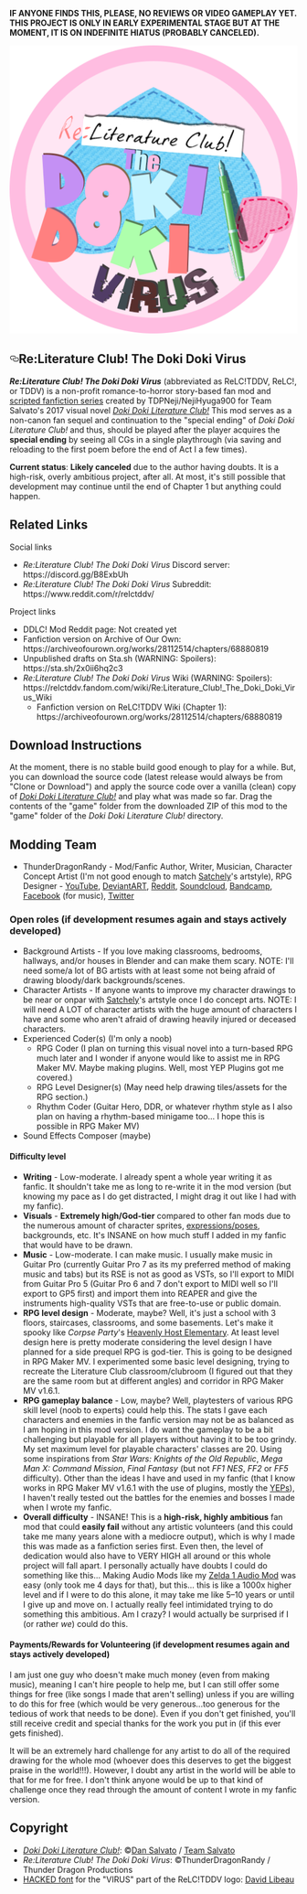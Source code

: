 <b>IF ANYONE FINDS THIS, PLEASE, NO REVIEWS OR VIDEO GAMEPLAY YET. THIS PROJECT IS ONLY IN EARLY EXPERIMENTAL STAGE BUT AT THE MOMENT, IT IS ON INDEFINITE HIATUS (PROBABLY CANCELED).</b>
  <div id="readme" class="readme blob instapaper_body">
    <article class="markdown-body entry-content" itemprop="text"><p><a href="https://raw.githubusercontent.com/Thunder-Dragon-Productions/Re-Literature-Club-The-Doki-Doki-Virus/master/game/mod_assets/logo.png" target="_blank"><img src="https://raw.githubusercontent.com/Thunder-Dragon-Productions/Re-Literature-Club-The-Doki-Doki-Virus/master/game/mod_assets/logo.png" alt="ReLC!TDDV" style="max-width:100%;"></a></p>
<h1><a href="#ddlcthe-normal-vn" aria-hidden="true" class="anchor" id="user-content-ddlcthe-normal-vn"><svg aria-hidden="true" class="octicon octicon-link" height="16" version="1.1" viewBox="0 0 16 16" width="16"><path fill-rule="evenodd" d="M4 9h1v1H4c-1.5 0-3-1.69-3-3.5S2.55 3 4 3h4c1.45 0 3 1.69 3 3.5 0 1.41-.91 2.72-2 3.25V8.59c.58-.45 1-1.27 1-2.09C10 5.22 8.98 4 8 4H4c-.98 0-2 1.22-2 2.5S3 9 4 9zm9-3h-1v1h1c1 0 2 1.22 2 2.5S13.98 12 13 12H9c-.98 0-2-1.22-2-2.5 0-.83.42-1.64 1-2.09V6.25c-1.09.53-2 1.84-2 3.25C6 11.31 7.55 13 9 13h4c1.45 0 3-1.69 3-3.5S14.5 6 13 6z"></path></svg></a>Re:Literature Club! The Doki Doki Virus</h1>
<p><i><b>Re:Literature Club! The Doki Doki Virus</i></b> (abbreviated as ReLC!TDDV, ReLC!, or TDDV) is a non-profit romance-to-horror story-based fan mod and <a href="https://www.deviantart.com/tdpneji/gallery/65321344/re-literature-club-the-doki-doki-virus">scripted fanfiction series</a> created by TDPNeji/NejiHyuga900 for Team Salvato's 2017 visual novel <i><a href="http://ddlc.moe/">Doki Doki Literature Club!</a></i> This mod serves as a non-canon fan sequel and continuation to the "special ending" of <i>Doki Doki Literature Club!</i> and thus, should be played after the player acquires the <b>special ending</b> by seeing all CGs in a single playthrough (via saving and reloading to the first poem before the end of Act I a few times).</p>
      
<b>Current status</b>: <b>Likely canceled</b> due to the author having doubts. It is a high-risk, overly ambitious project, after all. At most, it's still possible that development may continue until the end of Chapter 1 but anything could happen.</b>

<h2>Related Links</h2>
Social links
<ul><li><i>Re:Literature Club! The Doki Doki Virus</i> Discord server: https://discord.gg/B8ExbUh</li>
<li><i>Re:Literature Club! The Doki Doki Virus</i> Subreddit: https://www.reddit.com/r/relctddv/</li></ul>
Project links
<ul><li>DDLC! Mod Reddit page: Not created yet</li>
<li>Fanfiction version on Archive of Our Own: https://archiveofourown.org/works/28112514/chapters/68880819</li>
<li>Unpublished drafts on Sta.sh (WARNING: Spoilers): https://sta.sh/2x0ii6hq2c3</li>
<li><i>Re:Literature Club! The Doki Doki Virus</i> Wiki (WARNING: Spoilers): https://relctddv.fandom.com/wiki/Re:Literature_Club!_The_Doki_Doki_Virus_Wiki<ul><li>Fanfiction version on ReLC!TDDV Wiki (Chapter 1): https://archiveofourown.org/works/28112514/chapters/68880819</li></li></ul></ul>

<h2>Download Instructions</h2>
<p>At the moment, there is no stable build good enough to play for a while. But, you can download the source code (latest release would always be from "Clone or Download") and apply the source code over a vanilla (clean) copy of <i><a href="http://ddlc.moe/">Doki Doki Literature Club!</a></i> and play what was made so far. Drag the contents of the "game" folder from the downloaded ZIP of this mod to the "game" folder of the <i>Doki Doki Literature Club!</i> directory.</p>

<h2>Modding Team</h2>
<ul><li>ThunderDragonRandy - Mod/Fanfic Author, Writer, Musician, Character Concept Artist (I'm not good enough to match <a href="https://satchely.deviantart.com/">Satchely</a>'s artstyle), RPG Designer - <a href="https://www.youtube.com/user/NejiHyuga900">YouTube</a>, <a href="https://tdpneji.deviantart.com/">DeviantART</a>, <a href="https://www.reddit.com/user/NejiHyuga900">Reddit</a>, <a href="https://soundcloud.com/thunderdragontdp">Soundcloud</a>, <a href="https://thunderdragonproductions.bandcamp.com">Bandcamp</a>, <a href="https://www.facebook.com/ThunderDragonTDP">Facebook</a> (for music), <a href="https://twitter.com/NejiHyuga900">Twitter</a></li></ul>

<h3>Open roles (if development resumes again and stays actively developed)</h3>
<ul><li>Background Artists - If you love making classrooms, bedrooms, hallways, and/or houses in Blender and can make them scary. NOTE: I'll need some/a lot of BG artists with at least some not being afraid of drawing bloody/dark backgrounds/scenes.</li>
<li>Character Artists - If anyone wants to improve my character drawings to be near or onpar with <a href="https://satchely.deviantart.com/">Satchely</a>'s artstyle once I do concept arts. NOTE: I will need A LOT of character artists with the huge amount of characters I have and some who aren't afraid of drawing heavily injured or deceased characters.</li>
<li>Experienced Coder(s) (I'm only a noob)
<ul><li>RPG Coder (I plan on turning this visual novel into a turn-based RPG much later and I wonder if anyone would like to assist me in RPG Maker MV. Maybe making plugins. Well, most YEP Plugins got me covered.)</li>
<li>RPG Level Designer(s) (May need help drawing tiles/assets for the RPG section.)</li>
<li>Rhythm Coder (Guitar Hero, DDR, or whatever rhythm style as I also plan on having a rhythm-based minigame too... I hope this is possible in RPG Maker MV)</li></li></ul>
<li>Sound Effects Composer (maybe)</li></ul>

<h4>Difficulty level</h4>
<ul><li><b>Writing</b> - Low-moderate. I already spent a whole year writing it as fanfic. It shouldn't take me as long to re-write it in the mod version (but knowing my pace as I do get distracted, I might drag it out like I had with my fanfic).</li>
<li><b>Visuals</b> - <b>Extremely high/God-tier</b> compared to other fan mods due to the numerous amount of character sprites, <a href="https://sta.sh/02eayquu1ss">expressions/poses</a>, backgrounds, etc. It's INSANE on how much stuff I added in my fanfic that would have to be drawn.</li>
<li><b>Music</b> - Low-moderate. I can make music. I usually make music in Guitar Pro (currently Guitar Pro 7 as its my preferred method of making music and tabs) but its RSE is not as good as VSTs, so I'll export to MIDI from Guitar Pro 5 (Guitar Pro 6 and 7 don't export to MIDI well so I'll export to GP5 first) and import them into REAPER and give the instruments high-quality VSTs that are free-to-use or public domain.</li>
<li><b>RPG level design</b> - Moderate, maybe? Well, it's just a school with 3 floors, staircases, classrooms, and some basements. Let's make it spooky like <i>Corpse Party</i>'s <a href="https://corpseparty.wikia.com/wiki/Heavenly_Host_Elementary_School">Heavenly Host Elementary</a>. At least level design here is pretty moderate considering the level design I have planned for a side prequel RPG is god-tier. This is going to be designed in RPG Maker MV. I experimented some basic level designing, trying to recreate the Literature Club classroom/clubroom (I figured out that they are the same room but at different angles) and corridor in RPG Maker MV v1.6.1.</li>

<li><b>RPG gameplay balance</b> - Low, maybe? Well, playtesters of various RPG skill level (noob to experts) could help this. The stats I gave each characters and enemies in the fanfic version may not be as balanced as I am hoping in this mod version. I do want the gameplay to be a bit challenging but playable for all players without having it to be too grindy. My set maximum level for playable characters' classes are 20. Using some inspirations from <i>Star Wars: Knights of the Old Republic</i>, <i>Mega Man X: Command Mission</i>, <i>Final Fantasy</i> (but not <i>FF1 NES</i>, <i>FF2</i> or <i>FF5</i> difficulty). Other than the ideas I have and used in my fanfic (that I know works in RPG Maker MV v1.6.1 with the use of plugins, mostly the <a href="http://yanfly.moe/">YEPs</a>), I haven't really tested out the battles for the enemies and bosses I made when I wrote my fanfic.</li>

<li><b>Overall difficulty</b> - INSANE! This is a <b>high-risk, highly ambitious</b> fan mod that could <b>easily fail</b> without any artistic volunteers (and this could take me many years alone with a mediocre output), which is why I made this was made as a fanfiction series first. Even then, the level of dedication would also have to VERY HIGH all around or this whole project will fall apart. I personally actually have doubts I could do something like this... Making Audio Mods like my <a href="https://redd.it/8v65gu">Zelda 1 Audio Mod</a> was easy (only took me 4 days for that), but this... this is like a 1000x higher level and if I were to do this alone, it may take me like 5–10 years or until I give up and move on. I actually really feel intimidated trying to do something this ambitious. Am I crazy? I would actually be surprised if I (or rather <i>we</i>) could do this.</li></ul>

<h4>Payments/Rewards for Volunteering (if development resumes again and stays actively developed)</h4>
I am just one guy who doesn't make much money (even from making music), meaning I can't hire people to help me, but I can still offer some things for free (like songs I made that aren't selling) unless if you are willing to do this for free (which would be very generous...too generous for the tedious of work that needs to be done). Even if you don't get finished, you'll still receive credit and special thanks for the work you put in (if this ever gets finished).

It will be an extremely hard challenge for any artist to do all of the required drawing for the whole mod (whoever does this deserves to get the biggest praise in the world!!!). However, I doubt any artist in the world will be able to that for me for free. I don't think anyone would be up to that kind of challenge once they read through the amount of content I wrote in my fanfic version.

<h2>Copyright</h2>
<ul><li><i><a href="http://ddlc.moe/">Doki Doki Literature Club!</a></i>: ©<a href="https://twitter.com/dansalvato">Dan Salvato</a> / <a href="http://teamsalvato.com/">Team Salvato</a></li>
<li><i>Re:Literature Club! The Doki Doki Virus</i>: ©ThunderDragonRandy / Thunder Dragon Productions</li>
<li><a href="https://hackedfont.com/">HACKED font</a> for the "VIRUS" part of the ReLC!TDDV logo: <a href="https://davidlibeau.fr/">David Libeau</a></li></ul>
